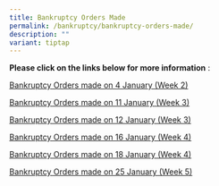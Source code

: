 ```yaml
---
title: Bankruptcy Orders Made
permalink: /bankruptcy/bankruptcy-orders-made/
description: ""
variant: tiptap
---
```

<p><strong>Please click on the links below for more information</strong>&nbsp;:
<br>
</p>
<p><a href="/files/BankruptcyOrdersmadeon4January2024Week2.pdf" rel="noopener noreferrer nofollow" target="_blank">Bankruptcy Orders made on 4 January (Week 2)</a>
</p>
<p><a href="/files/180124BankruptcyOrdersmadeon11January2024Week3.pdf" rel="noopener noreferrer nofollow" target="_blank">Bankruptcy Orders made on 11 January (Week 3)</a>
</p>
<p><a href="/files/180124BankruptcyOrdersmadeon12January2024Week3.pdf" rel="noopener noreferrer nofollow" target="_blank">Bankruptcy Orders made on 12 January (Week 3)</a>
</p>
<p><a href="/files/260124BankruptcyOrdersmadeon16January2024_Week4_.pdf" rel="noopener noreferrer nofollow" target="_blank">Bankruptcy Orders made on 16 January (Week 4)</a>
</p>
<p><a href="/files/260124BankruptcyOrdersmadeon18January2024_Week4_.pdf" rel="noopener noreferrer nofollow" target="_blank">Bankruptcy Orders made on 18 January (Week 4)</a>
</p>
<p><a href="/files/Bankruptcy_Orders_made_on_25_January_2024__Week_5_.pdf" rel="noopener noreferrer nofollow" target="_blank">Bankruptcy Orders made on 25 January (Week 5)</a>
</p>